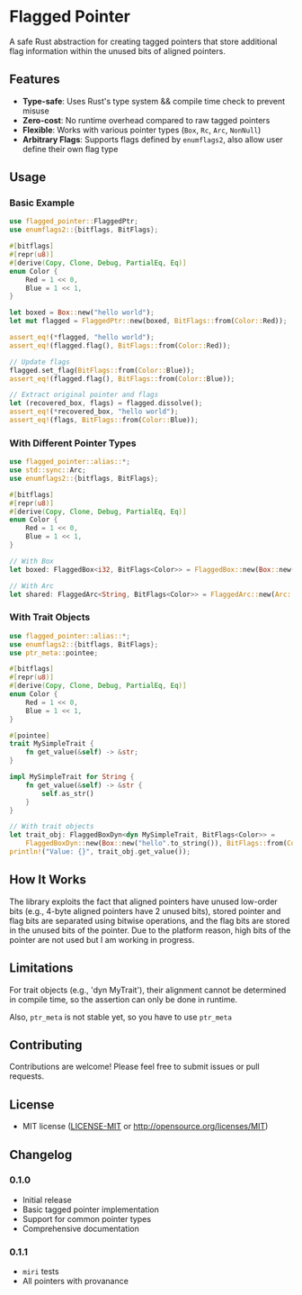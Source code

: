 # Flagged Pointer

A safe Rust abstraction for creating tagged pointers that store additional flag information within the unused bits of aligned pointers.

## Features

- **Type-safe**: Uses Rust's type system && compile time check to prevent misuse
- **Zero-cost**: No runtime overhead compared to raw tagged pointers
- **Flexible**: Works with various pointer types (`Box`, `Rc`, `Arc`, `NonNull`)
- **Arbitrary Flags**: Supports flags defined by `enumflags2`, also allow user define their own flag type

## Usage

### Basic Example

```rust
use flagged_pointer::FlaggedPtr;
use enumflags2::{bitflags, BitFlags};

#[bitflags]
#[repr(u8)]
#[derive(Copy, Clone, Debug, PartialEq, Eq)]
enum Color {
    Red = 1 << 0,
    Blue = 1 << 1,
}

let boxed = Box::new("hello world");
let mut flagged = FlaggedPtr::new(boxed, BitFlags::from(Color::Red));

assert_eq!(*flagged, "hello world");
assert_eq!(flagged.flag(), BitFlags::from(Color::Red));

// Update flags
flagged.set_flag(BitFlags::from(Color::Blue));
assert_eq!(flagged.flag(), BitFlags::from(Color::Blue));

// Extract original pointer and flags
let (recovered_box, flags) = flagged.dissolve();
assert_eq!(*recovered_box, "hello world");
assert_eq!(flags, BitFlags::from(Color::Blue));
```

### With Different Pointer Types

```rust
use flagged_pointer::alias::*;
use std::sync::Arc;
use enumflags2::{bitflags, BitFlags};

#[bitflags]
#[repr(u8)]
#[derive(Copy, Clone, Debug, PartialEq, Eq)]
enum Color {
    Red = 1 << 0,
    Blue = 1 << 1,
}

// With Box
let boxed: FlaggedBox<i32, BitFlags<Color>> = FlaggedBox::new(Box::new(42), BitFlags::from(Color::Red));

// With Arc
let shared: FlaggedArc<String, BitFlags<Color>> = FlaggedArc::new(Arc::new("hello".to_string()), BitFlags::from(Color::Red));
```

### With Trait Objects

```rust
use flagged_pointer::alias::*;
use enumflags2::{bitflags, BitFlags};
use ptr_meta::pointee;

#[bitflags]
#[repr(u8)]
#[derive(Copy, Clone, Debug, PartialEq, Eq)]
enum Color {
    Red = 1 << 0,
    Blue = 1 << 1,
}

#[pointee]
trait MySimpleTrait {
    fn get_value(&self) -> &str;
}

impl MySimpleTrait for String {
    fn get_value(&self) -> &str {
        self.as_str()
    }
}

// With trait objects
let trait_obj: FlaggedBoxDyn<dyn MySimpleTrait, BitFlags<Color>> = 
    FlaggedBoxDyn::new(Box::new("hello".to_string()), BitFlags::from(Color::Red | Color::Blue));
println!("Value: {}", trait_obj.get_value());
```

## How It Works

The library exploits the fact that aligned pointers have unused low-order bits (e.g., 4-byte aligned pointers have 2 unused bits), 
stored pointer and flag bits are separated using bitwise operations, and the flag bits are stored in the unused bits of the pointer.
Due to the platform reason, high bits of the pointer are not used but I am working in progress.

## Limitations

For trait objects (e.g., 'dyn MyTrait'), their alignment cannot be determined in compile time,
so the assertion can only be done in runtime.

Also, `ptr_meta` is not stable yet, so you have to use `ptr_meta`

## Contributing

Contributions are welcome! Please feel free to submit issues or pull requests.

## License

- MIT license ([LICENSE-MIT](LICENSE-MIT) or http://opensource.org/licenses/MIT)

## Changelog

### 0.1.0
- Initial release
- Basic tagged pointer implementation
- Support for common pointer types
- Comprehensive documentation

### 0.1.1
- `miri` tests
- All pointers with provanance
